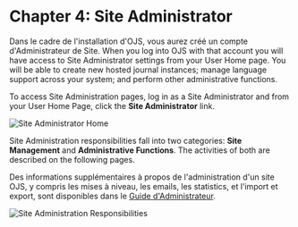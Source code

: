 # Chapter 4: Site Administrator

Dans le cadre de l'installation d'OJS, vous aurez créé un compte d'Administrateur de Site. When you log into OJS with that account you will have access to Site Administrator settings from your User Home page. You will be able to create new hosted journal instances; manage language support across your system; and perform other administrative functions.

To access Site Administration pages, log in as a Site Administrator and from your User Home Page, click the **Site Administrator** link.




![Site Administrator Home](images/chapter4/site_admin_home.png)

Site Administration responsibilities fall into two categories: **Site Management** and **Administrative Functions**. The activities of both are described on the following pages.

Des informations supplémentaires à propos de l'administration d'un site <br>OJS, y compris les mises à niveau, les emails, les statistics, et l'import et export, sont disponibles dans le [Guide d'Administrateur](/admin-guide/).

![Site Administration Responsibilities](images/chapter4/site_admin_1.png)

